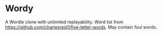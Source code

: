 # Wordy
A Wordle clone with unlimited replayability.
Word list from https://github.com/charlesreid1/five-letter-words. May contain foul words.
